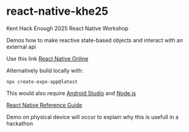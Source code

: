 # react-native-khe25
Kent Hack Enough 2025 React Native Workshop

Demos how to make reactive state-based objects and interact with an external api

Use this link [React Native Online](https://codesandbox.io/p/devbox/strange-wave-8pfq55)

Alternatively build locally with:
```
npx create-expo-app@latest
```
This would also require [Android Studio](https://developer.android.com/studio) and [Node.js](https://nodejs.org/en)

[React Native Reference Guide](https://reactnative.dev/docs/environment-setup)

Demo on physical device will occur to explain why this is usefull in a hackathon
